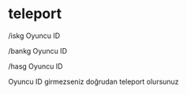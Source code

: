 # teleport
/iskg Oyuncu ID 

/bankg Oyuncu ID 

/hasg Oyuncu ID 

Oyuncu ID girmezseniz doğrudan teleport olursunuz
